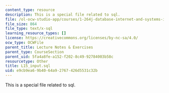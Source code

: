 ```yaml
---
content_type: resource
description: This is a special file related to sql.
file: /ol-ocw-studio-app/courses/1-264j-database-internet-and-systems-integration-technologies-fall-2013/e9cb9ea69b4064a92767426d5531c32b_L15_input.sql
file_size: 864
file_type: text/x-sql
learning_resource_types: []
license: https://creativecommons.org/licenses/by-nc-sa/4.0/
ocw_type: OCWFile
parent_title: Lecture Notes & Exercises
parent_type: CourseSection
parent_uid: 5fa4a8fe-a152-f202-8c49-92784003b58c
resourcetype: Other
title: L15_input.sql
uid: e9cb9ea6-9b40-64a9-2767-426d5531c32b
---
```

This is a special file related to sql.